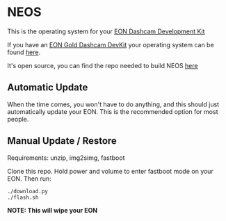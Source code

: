 NEOS
======

This is the operating system for your [EON Dashcam Development Kit](https://shop.comma.ai/products/eon-dashcam-devkit)

If you have an [EON Gold Dashcam DevKit](https://comma.ai/shop/products/eon-gold-dashcam-devkit) your operating system can be found [here](https://github.com/commaai/eon-neos-leeco).

It's open source, you can find the repo needed to build NEOS [here](https://github.com/commaai/eon-neos-builder)

Automatic Update
------

When the time comes, you won't have to do anything, and this should just automatically update your EON. This is the recommended option for most people.

Manual Update / Restore
------

Requirements: unzip, img2simg, fastboot

Clone this repo. Hold power and volume to enter fastboot mode on your EON. Then run:

```
./download.py
./flash.sh
```

<b>NOTE: This will wipe your EON</b>

